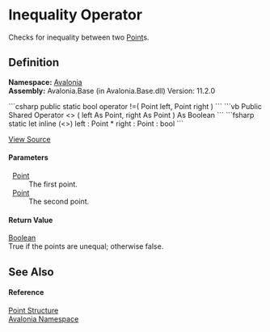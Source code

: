 # Inequality Operator


Checks for inequality between two <a href="T_Avalonia_Point">Point</a>s.



## Definition
**Namespace:** <a href="N_Avalonia">Avalonia</a>  
**Assembly:** Avalonia.Base (in Avalonia.Base.dll) Version: 11.2.0

<Tabs groupId="api-code-preview">
<TabItem value="csharp" label="C#">
```csharp
public static bool operator !=(
	Point left,
	Point right
)
```
</TabItem>
<TabItem value="vb" label="VB">
```vb
Public Shared Operator <> ( 
	left As Point,
	right As Point
) As Boolean
```
</TabItem>
<TabItem value="fsharp" label="F#">
```fsharp
static let inline (<>)
        left : Point * 
        right : Point  : bool
```
</TabItem>
</Tabs>



<a href="https://github.com/AvaloniaUI/Avalonia/tree/master/src/Avalonia.Base/Point.cs#L88" title="View the source code">View Source</a>



#### Parameters
<dl><dt>  <a href="T_Avalonia_Point">Point</a></dt><dd>The first point.</dd><dt>  <a href="T_Avalonia_Point">Point</a></dt><dd>The second point.</dd></dl>

#### Return Value
<a href="https://learn.microsoft.com/dotnet/api/system.boolean" target="_blank" rel="noopener noreferrer">Boolean</a>  
True if the points are unequal; otherwise false.

## See Also


#### Reference
<a href="T_Avalonia_Point">Point Structure</a>  
<a href="N_Avalonia">Avalonia Namespace</a>  

